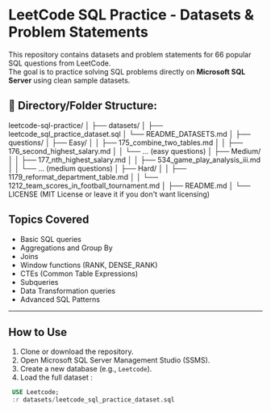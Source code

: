 #  LeetCode SQL Practice - Datasets & Problem Statements

This repository contains datasets and problem statements for 66 popular SQL questions from LeetCode.  
The goal is to practice solving SQL problems directly on **Microsoft SQL Server** using clean sample datasets.

## 📂 Directory/Folder Structure:

leetcode-sql-practice/
│
├── datasets/
│   ├── leetcode_sql_practice_dataset.sql
│   └── README_DATASETS.md
│
├── questions/
│   ├── Easy/
│   │    ├── 175_combine_two_tables.md
│   │    ├── 176_second_highest_salary.md
│   │    └── ... (easy questions)
│   ├── Medium/
│   │    ├── 177_nth_highest_salary.md
│   │    ├── 534_game_play_analysis_iii.md
│   │    └── ... (medium questions)
│   ├── Hard/
│   │    ├── 1179_reformat_department_table.md
│   │    └── 1212_team_scores_in_football_tournament.md
│
├── README.md
│
└── LICENSE (MIT License or leave it if you don't want licensing)





##  Topics Covered

- Basic SQL queries
- Aggregations and Group By
- Joins
- Window functions (RANK, DENSE_RANK)
- CTEs (Common Table Expressions)
- Subqueries
- Data Transformation queries
- Advanced SQL Patterns

---

##  How to Use

1. Clone or download the repository.
2. Open Microsoft SQL Server Management Studio (SSMS).
3. Create a new database (e.g., `Leetcode`).
4. Load the full dataset :
  ```sql
   USE Leetcode;
   :r datasets/leetcode_sql_practice_dataset.sql


